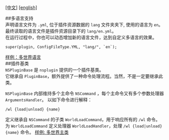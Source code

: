 [[中文]](nsplugin-doc.md)  [[english]](nsplugin-doc.en.md)

##多语言支持  
声明语言文件为 `.yml`, 位于插件资源数据的 `lang` 文件夹夹下, 使用的语言为 `en`。  
最终读取的语言文件是插件资源目录下的 `lang/en.yml`。  
在运行过程中，你也可以动态增加新的语言文件，达到自定义多语言的效果。
```
super(plugin, ConfigFileType.YML, "lang/", `en`);
```

[样例：多世界语言](https://github.com/WanneSimon/ns-world/tree/main/src/main/java/cc/wanforme/nukkit/nsworld/nsworld/LangHolder.java)  
##插件基类  
`NSPluginBase` 是 `nsplugin` 提供的一个插件基类。  
它继承自 `PluginBase`，额外提供了一种命令处理流程。当然，不是一定要继承此类。

`NSPluginBase` 内部维持多个主命令 `NSCommand` ，每个主命令又有多个参数处理器 `ArgumentsHandler`。
以如下命令进行解释：
```
/wl {load|unload} {name}
```
定义继承自 `NSCommand` 的子类 `WorldLoadCommand`，用于响应所有的 `/wl` 命令。  
为 `WorldLoadCommand` 定义处理器 `WorldLoadHandler`，处理 `/wl {load|unload} {name}` 命令。
[样例: 多世界主类](https://github.com/WanneSimon/ns-world/tree/main/src/main/java/cc/wanforme/nukkit/nsworld/NSWorld.java)
